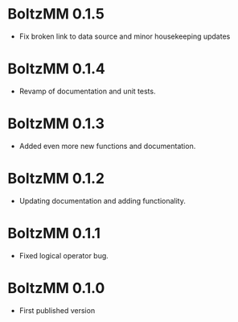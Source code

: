 # BoltzMM 0.1.5

* Fix broken link to data source and minor housekeeping updates

# BoltzMM 0.1.4

* Revamp of documentation and unit tests.

# BoltzMM 0.1.3

* Added even more new functions and documentation.

# BoltzMM 0.1.2

* Updating documentation and adding functionality.

# BoltzMM 0.1.1

* Fixed logical operator bug.

# BoltzMM 0.1.0

* First published version
